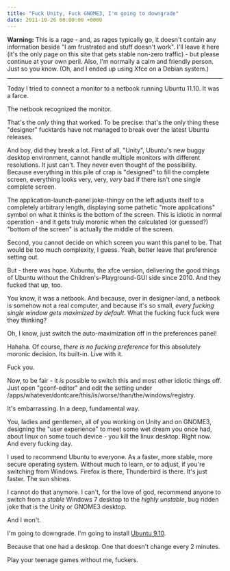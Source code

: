 ```yaml
---
title: "Fuck Unity, Fuck GNOME3, I'm going to downgrade"
date: 2011-10-26 00:00:00 +0000
---
```

**Warning:** This is a rage - and, as rages typically go, it doesn't contain any information beside "I am frustrated and stuff doesn't work". I'll leave it here (it's the only page on this site that gets stable non-zero traffic) - but please continue at your own peril. Also, I'm normally a calm and friendly person. Just so you know. (Oh, and I ended
up using Xfce on a Debian system.)

----

Today I tried to connect a monitor to a netbook running Ubuntu 11.10. It was a farce.

The netbook recognized the monitor.

That's the *only* thing that worked. To be precise: that's the only thing these "designer" fucktards have not managed to break over the latest Ubuntu releases.

And boy, did they break a lot. First of all, "Unity", Ubuntu's new buggy desktop environment, cannot handle multiple monitors with different resolutions. It just can't. They never even thought of the possibility. Because everything in this pile of crap is "designed" to fill the complete screen, everything looks very, very, *very* bad if there isn't one single complete screen.

The application-launch-panel joke-thingy on the left adjusts itself to a completely arbitrary length, displaying some pathetic "more applications" symbol on what it thinks is the bottom of the screen. This is idiotic in normal operation - and it gets truly moronic when the calculated (or guessed?) "bottom of the screen" is actually the middle of the screen.

Second, you cannot decide on which screen you want this panel to be. That would be too much complexity, I guess. Yeah, better leave that preference setting out.

But - there was hope. Xubuntu, the xfce version, delivering the good things of Ubuntu without the Children's-Playground-GUI side since 2010. And they fucked that up, too.

You know, it was a netbook. And because, over in designer-land, a netbook is somehow not a real computer, and because it's so small, *every fucking single window gets maximized by default*. What the fucking fuck fuck were they thinking?

Oh, I know, just switch the auto-maximization off in the preferences panel!

Hahaha. Of course, *there is no fucking preference* for this absolutely moronic decision. Its built-in. Live with it.

Fuck you.

Now, to be fair - it *is* possible to switch this and most other idiotic things off. Just open "gconf-editor" and edit the setting under /apps/whatever/dontcare/this/is/worse/than/the/windows/registry.

It's embarrassing. In a deep, fundamental way.

You, ladies and gentlemen, all of you working on Unity and on GNOME3, designing the "user experience" to meet some wet dream you once had, about linux on some touch device - you kill the linux desktop. Right now. And every fucking day.

I used to recommend Ubuntu to everyone. As a faster, more stable, more secure operating system. Without much to learn, or to adjust, if you're switching from Windows. Firefox is there, Thunderbird is there. It's just faster. The sun shines.

I cannot do that anymore. I can't, for the love of god, recommend anyone to switch from a *stable* Windows 7 desktop to the *highly unstable*, bug ridden joke that is the Unity or GNOME3 desktop.

And I won't.

I'm going to downgrade. I'm going to install <a href="http://old-releases.ubuntu.com/releases/karmic/">Ubuntu 9.10</a>.

Because that one had a desktop. One that doesn't change every 2 minutes.

Play your teenage games without me, fuckers.